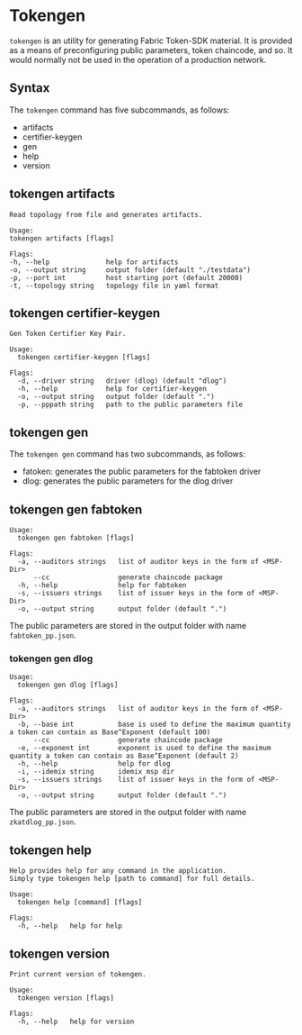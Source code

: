 # Tokengen

`tokengen` is an utility for generating Fabric Token-SDK material. 
It is provided as a means of preconfiguring public parameters, token chaincode, and so. 
It would normally not be used in the operation of a production network.

## Syntax

The `tokengen` command has five subcommands, as follows:

- artifacts
- certifier-keygen
- gen
- help
- version

## tokengen artifacts

```
Read topology from file and generates artifacts.

Usage:
tokengen artifacts [flags]

Flags:
-h, --help              help for artifacts
-o, --output string     output folder (default "./testdata")
-p, --port int          host starting port (default 20000)
-t, --topology string   topology file in yaml format
```

## tokengen certifier-keygen

```
Gen Token Certifier Key Pair.

Usage:
  tokengen certifier-keygen [flags]

Flags:
  -d, --driver string   driver (dlog) (default "dlog")
  -h, --help            help for certifier-keygen
  -o, --output string   output folder (default ".")
  -p, --pppath string   path to the public parameters file
```

## tokengen gen

The `tokengen gen` command has two subcommands, as follows:

- fatoken: generates the public parameters for the fabtoken driver
- dlog: generates the public parameters for the dlog driver

## tokengen gen fabtoken

```
Usage:
  tokengen gen fabtoken [flags]

Flags:
  -a, --auditors strings   list of auditor keys in the form of <MSP-Dir>
      --cc                 generate chaincode package
  -h, --help               help for fabtoken
  -s, --issuers strings    list of issuer keys in the form of <MSP-Dir>
  -o, --output string      output folder (default ".")

```

The public parameters are stored in the output folder with name `fabtoken_pp.json`.

### tokengen gen dlog

```
Usage:
  tokengen gen dlog [flags]

Flags:
  -a, --auditors strings   list of auditor keys in the form of <MSP-Dir>
  -b, --base int           base is used to define the maximum quantity a token can contain as Base^Exponent (default 100)
      --cc                 generate chaincode package
  -e, --exponent int       exponent is used to define the maximum quantity a token can contain as Base^Exponent (default 2)
  -h, --help               help for dlog
  -i, --idemix string      idemix msp dir
  -s, --issuers strings    list of issuer keys in the form of <MSP-Dir>
  -o, --output string      output folder (default ".")
``` 

The public parameters are stored in the output folder with name `zkatdlog_pp.json`.

## tokengen help

```
Help provides help for any command in the application.
Simply type tokengen help [path to command] for full details.

Usage:
  tokengen help [command] [flags]

Flags:
  -h, --help   help for help
```

## tokengen version

```
Print current version of tokengen.

Usage:
  tokengen version [flags]

Flags:
  -h, --help   help for version
```